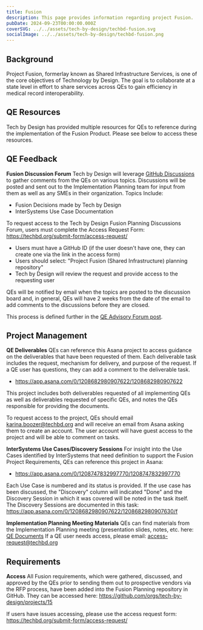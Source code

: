 ```yaml
---
title: Fusion
description: This page provides information regarding project Fusion.
pubDate: 2024-09-23T00:00:00.000Z
coverSVG: ../../assets/tech-by-design/techbd-fusion.svg
socialImage: ../../assets/tech-by-design/techbd-fusion.png
---
```


## Background

Project Fusion, formerlay known as Shared Infrastructure Services, is one of the core objectives of Technology by Design. The goal is to collaborate at a state level in effort to share services across QEs to gain efficiency in medical record interoperability.

## QE Resources
Tech by Design has provided multiple resources for QEs to reference during the implementation of the Fusion Product. Please see below to access these resources. 

## QE Feedback

**Fusion Discussion Forum**
Tech by Design will leverage [GitHub Discussions](https://github.com/tech-by-design/fusion-planning/discussions) to gather comments from the QEs on various topics. Discussions will be posted and sent out to the Implementation Planning team for input from them as well as any SMEs in their organization. Topics Include:

- Fusion Decisions made by Tech by Design
- InterSystems Use Case Documentation

To request access to the Tech by Design Fusion Planning Discussions Forum, users must complete the Access Request Form: https://techbd.org/submit-form/access-request/ 
- Users must have a GitHub ID (if the user doesn't have one, they can create one via the link in the access form)
- Users should select:  "Project Fusion (Shared Infrastructure) planning repository"
- Tech by Design will review the request and provide access to the requesting user

QEs will be notified by email when the topics are posted to the discussion board and, in general, QEs will have 2 weeks from the date of the email to add comments to the discussions before they are closed.

This process is defined further in the [QE Advisory Forum post](/blog/2024-11-18-qe-advisory-forum).

## Project Management

**QE Deliverables**
QEs can reference this Asana project to access guidance on the deliverables that have been requested of them. Each deliverable task includes the request, mechanism for delivery, and purpose of the request. If a QE user has questions, they can add a comment to the deliverable task.
- https://app.asana.com/0/1208682980907622/1208682980907622

This project includes both deliverables requested of all implementing QEs as well as deliverables requested of specific QEs, and notes the QEs responsible for providing the documents.

To request access to the project, QEs should email karina.boozer@techbd.org and will receive an email from Asana asking them to create an account. The user account will have guest access to the project and will be able to comment on tasks.

**InterSystems Use Cases/Discovery Sessions**
For insight into the Use Cases identified by InterSystems that need definition to support the Fusion Project Requirements, QEs can reference this project in Asana:
- https://app.asana.com/0/1208747832997770/1208747832997770

Each Use Case is numbered and its status is provided. If the use case has been discussed, the "Discovery" column will indicated "Done" and the Discovery Session in which it was covered will be noted in the task itself. The Discovery Sessions are documented in this task: https://app.asana.com/0/1208682980907622/1208682980907630/f

**Implementation Planning Meeting Materials**
QEs can find materials from the Implementation Planning meeting (presentation slides, notes, etc. here: [QE Documents](https://technologybydesigninc.sharepoint.com/:f:/r/sites/TechbyDesignVendorSite/Shared%20Documents/QE%20Documents?csf=1&web=1&e=SJkUNO)
If a QE user needs access, please email: access-request@techbd.org

## Requirements
**Access**
All Fusion requirements, which were gathered, discussed, and approved by the QEs prior to sending them out to prospective vendors via the RFP process, have been added into the Fusion Planning repository in GitHub. They can be accessed here: https://github.com/orgs/tech-by-design/projects/15

If users have issues accessing, please use the access request form: https://techbd.org/submit-form/access-request/ 